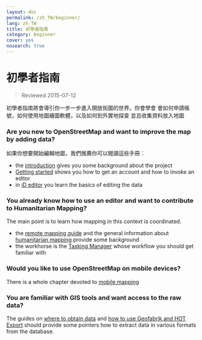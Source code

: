 ```yaml
---
layout: doc
permalink: /zh_TW/beginner/
lang: zh_TW
title: 初學者指南
category: beginner
cover: yes
nosearch: true
---
```


初學者指南
================

> Reviewed 2015-07-12  

初學者指南將會導引你一步一步進入開放街圖的世界。你會學會 會如何申請帳號，如何使用地圖繪圖軟體，以及如何到外實地探查 並且收集資料放入地圖 

### Are you new to OpenStreetMap and want to improve the map by adding data?

如果你想要開始編輯地圖，我們推薦你可以閱讀這些手冊：
- the [introduction](/en/beginner/introduction/) gives you some background about the project
- [Getting started](/en/beginner/start-osm/) shows you how to get an account and how to invoke an editor
- in [iD editor](/en/beginner/id-editor/) you learn the basics of editing the data


### You already know how to use an editor and want to contribute to Humanitarian Mapping?

The main point is to learn how mapping in this context is coordinated.
- the [remote mapping guide](/en/coordination/HOT-Remote-Response-Guide/) and the general information about [humanitarian mapping](/en/coordination/humanitarian/) provide some background
- the workhorse is the [Tasking Manager](/en/coordination/tm-user/) whose workflow you should get familiar with

### Would you like to use OpenStreetMap on mobile devices?

There is a whole chapter devoted to [mobile mapping](/en/mobile-mapping/)


### You are familiar with GIS tools and want access to the raw data?

The guides on [where to obtain data](/en/osm-data/getting-data/) and [how to use Geofabrik and HOT Export](/en/osm-data/geofabrik-and-hot-export/) should provide some pointers how to extract data in various formats from the database.